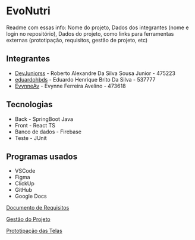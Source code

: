 ﻿# EvoNutri
Readme com essas info: Nome do projeto, Dados dos integrantes (nome e login no repositório), Dados do projeto, como links para ferramentas externas (prototipação, requisitos, gestão de projeto, etc)

## Integrantes
* [DevJuniorss](https://github.com/DevJuniorss) - Roberto Alexandre Da Silva Sousa Junior - 475223 
* [eduardohbds](https://github.com/eduardohbds) - Eduardo Henrique Brito Da Silva - 537777 
* [EvynneAv](https://github.com/EvynneAv) - Evynne Ferreira Avelino - 473618

## Tecnologias 
* Back - SpringBoot Java
* Front - React TS
* Banco de dados - Firebase
* Teste - JUnit

## Programas usados
* VSCode
* Figma
* ClickUp
* GitHub
* Google Docs


[Documento de Requisitos](https://docs.google.com/document/d/1xn-mgrkj8UAmSxKRuqeWCNm8BjpWQGttY4R-55bdHxQ/edit?usp=sharing)

[Gestão do Projeto](https://sharing.clickup.com/9010141546/l/h/6-901702124850-1/8c88be56d068a48)

[Prototipação das Telas](https://www.figma.com/file/3xAKWTqxaF2nggIXDlaTNx/EvoNutri?type=design&node-id=0%3A1&mode=design&t=56JkNLGcow9QQMun-1) 
